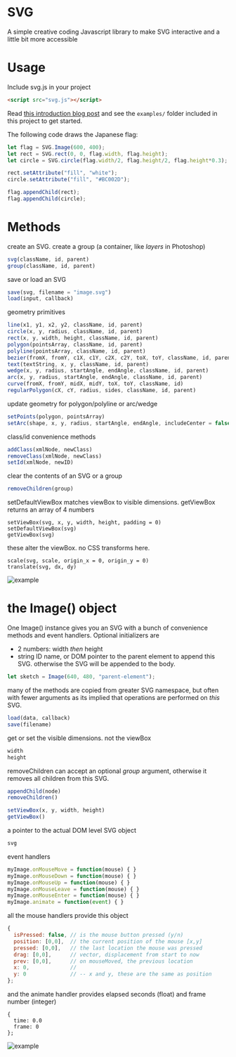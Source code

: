 # SVG

A simple creative coding Javascript library to make SVG interactive and a little bit more accessible

# Usage

Include svg.js in your project

```html
<script src="svg.js"></script>
```

Read [this introduction blog post](https://blog.rabbitear.org/2018/12/29/svg/) and see the `examples/` folder included in this project to get started.

The following code draws the Japanese flag:

```javascript
let flag = SVG.Image(600, 400);
let rect = SVG.rect(0, 0, flag.width, flag.height);
let circle = SVG.circle(flag.width/2, flag.height/2, flag.height*0.3);

rect.setAttribute("fill", "white");
circle.setAttribute("fill", "#BC002D");

flag.appendChild(rect);
flag.appendChild(circle);
```

# Methods

create an SVG. create a group (a container, like *layers* in Photoshop)

```javascript
svg(className, id, parent)
group(className, id, parent)
```

save or load an SVG

```javascript
save(svg, filename = "image.svg")
load(input, callback)
```

geometry primitives

```javascript
line(x1, y1, x2, y2, className, id, parent)
circle(x, y, radius, className, id, parent)
rect(x, y, width, height, className, id, parent)
polygon(pointsArray, className, id, parent)
polyline(pointsArray, className, id, parent)
bezier(fromX, fromY, c1X, c1Y, c2X, c2Y, toX, toY, className, id, parent)
text(textString, x, y, className, id, parent)
wedge(x, y, radius, startAngle, endAngle, className, id, parent)
arc(x, y, radius, startAngle, endAngle, className, id, parent)
curve(fromX, fromY, midX, midY, toX, toY, className, id)
regularPolygon(cX, cY, radius, sides, className, id, parent)
```

update geometry for polygon/polyline or arc/wedge

```javascript
setPoints(polygon, pointsArray)
setArc(shape, x, y, radius, startAngle, endAngle, includeCenter = false)
```

class/id convenience methods

```javascript
addClass(xmlNode, newClass)
removeClass(xmlNode, newClass)
setId(xmlNode, newID)
```

clear the contents of an SVG or a group

```javascript
removeChildren(group)
```

setDefaultViewBox matches viewBox to visible dimensions. getViewBox returns an array of 4 numbers

```
setViewBox(svg, x, y, width, height, padding = 0)
setDefaultViewBox(svg)
getViewBox(svg)
```

these alter the viewBox. no CSS transforms here.

```
scale(svg, scale, origin_x = 0, origin_y = 0)
translate(svg, dx, dy)
```

![example](https://cdn.rawgit.com/robbykraft/SVG/master/examples/vera.svg)

# the Image() object

One Image() instance gives you an SVG with a bunch of convenience methods and event handlers. Optional initializers are 

* 2 numbers: width *then* height
* string ID name, or DOM pointer to the parent element to append this SVG. otherwise the SVG will be appended to the body.

```javascript
let sketch = Image(640, 480, "parent-element");
```

many of the methods are copied from greater SVG namespace, but often with fewer arguments as its implied that operations are performed on *this* SVG.

```javascript
load(data, callback)
save(filename)
```

get or set the visible dimensions. not the viewBox

```javascript
width
height
```

removeChildren can accept an optional *group* argument, otherwise it removes all children from this SVG.

```javascript
appendChild(node)
removeChildren()
```


```javascript
setViewBox(x, y, width, height)
getViewBox()
```

a pointer to the actual DOM level SVG object

```javascript
svg
```

event handlers

```javascript
myImage.onMouseMove = function(mouse) { }
myImage.onMouseDown = function(mouse) { }
myImage.onMouseUp = function(mouse) { }
myImage.onMouseLeave = function(mouse) { }
myImage.onMouseEnter = function(mouse) { }
myImage.animate = function(event) { }
```

all the mouse handlers provide this object

```javascript
{
  isPressed: false, // is the mouse button pressed (y/n)
  position: [0,0],  // the current position of the mouse [x,y]
  pressed: [0,0],   // the last location the mouse was pressed
  drag: [0,0],      // vector, displacement from start to now
  prev: [0,0],      // on mouseMoved, the previous location
  x: 0,             //
  y: 0              // -- x and y, these are the same as position
};
```

and the animate handler provides elapsed seconds (float) and frame number (integer)

```
{
  time: 0.0
  frame: 0
};
```

![example](https://cdn.rawgit.com/robbykraft/SVG/master/examples/dragon.svg)